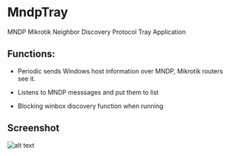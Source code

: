 # MndpTray
MNDP Mikrotik Neighbor Discovery Protocol Tray Application

## Functions:

* Periodic sends Windows host information over MNDP, Mikrotik routers see it.

* Listens to MNDP messsages and put them to list

* Blocking winbox discovery function when running

## Screenshot
![alt text](https://github.com/xmegz/MndpTray/blob/master/MndpTray/MndpTray/Images/screenshot.png)
